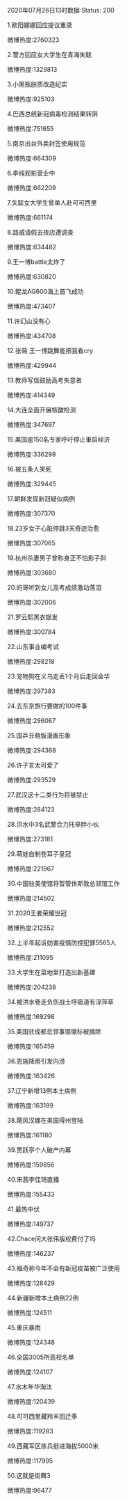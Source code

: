 2020年07月26日13时数据
Status: 200

1.欧阳娜娜回应提议重录

微博热度:2760323

2.警方回应女大学生在青海失联

微博热度:1329813

3.小黑瓶肤质改造纪实

微博热度:925103

4.巴西总统新冠病毒检测结果转阴

微博热度:751655

5.南京出台外卖封签使用规范

微博热度:664309

6.李纯观影营业中

微博热度:662209

7.失联女大学生曾单人赴可可西里

微博热度:661174

8.路威请假去夜店遭调查

微博热度:634482

9.王一博battle太炸了

微博热度:630820

10.鲲龙AG600海上首飞成功

微博热度:473407

11.许幻山没有心

微博热度:434708

12.张萌 王一博跳舞能把我看cry

微博热度:429944

13.教师写信鼓励高考失意者

微博热度:414349

14.大连全面开展核酸检测

微博热度:347697

15.美国逾150名专家呼吁停止重启经济

微博热度:336298

16.被五条人笑死

微博热度:329445

17.朝鲜发现新冠疑似病例

微博热度:307370

18.23岁女子心脏停跳3天奇迹治愈

微博热度:307065

19.杭州杀妻男子曾称身正不怕影子斜

微博热度:303680

20.的哥听到女儿高考成绩激动落泪

微博热度:302006

21.罗云熙黑衣银发

微博热度:300784

22.山东事业编考试

微博热度:298218

23.宠物狗在义乌走丢1个月后走回金华

微博热度:297383

24.去东京旅行要做的100件事

微博热度:296067

25.国乒丑萌版漫画形象

微博热度:294368

26.许子言太可爱了

微博热度:293529

27.武汉这十二类行为将被禁止

微博热度:284123

28.洪水中3名武警合力托举胖小伙

微博热度:273181

29.萌娃自制苍耳子皇冠

微博热度:221967

30.中国驻美使馆将暂管休斯敦总领馆工作

微博热度:214502

31.2020王者荣耀世冠

微博热度:212552

32.上半年起诉妨害疫情防控犯罪5565人

微博热度:211095

33.大学生在菜地里打造出新基建

微博热度:204238

34.被洪水卷走负伤战士呼吸道有浮萍草

微博热度:169298

35.美国驻成都总领事馆徽标被摘除

微博热度:165459

36.恩施降雨引发内涝

微博热度:163426

37.辽宁新增13例本土病例

微博热度:163199

38.飓风汉娜在美国得州登陆

微博热度:161180

39.贾跃亭个人破产内幕

微博热度:159856

40.宋茜李佳琦直播

微博热度:155433

41.最热中伏

微博热度:149737

42.Chace问大张伟版权费付了吗

微博热度:146237

43.福奇称今年不会有新冠疫苗被广泛使用

微博热度:128429

44.新疆新增本土病例22例

微博热度:124511

45.重庆暴雨

微博热度:124348

46.全国3005所高校名单

微博热度:124107

47.水木年华淘汰

微博热度:120439

48.可可西里藏羚羊回迁季

微博热度:119283

49.西藏军区练兵挺进海拔5000米

微博热度:117995

50.这就是街舞3

微博热度:96477


